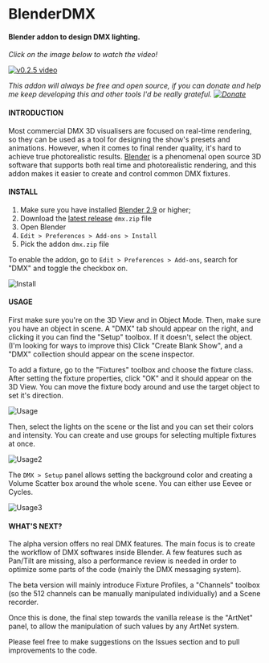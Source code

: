 # BlenderDMX
#### Blender addon to design DMX lighting.

*Click on the image below to watch the video!*

[![v0.2.5 video](https://img.youtube.com/vi/_Nh3hbscjJo/0.jpg)](https://www.youtube.com/watch?v=_Nh3hbscjJo)

*This addon will always be free and open source, if you can donate and help me keep developing this and other tools I'd be really grateful. [![Donate](https://img.shields.io/badge/Donate-PayPal-green.svg)](https://www.paypal.com/donate?hosted_button_id=ZC6UQ8TKWZVZU)*

#### INTRODUCTION

Most commercial DMX 3D visualisers are focused on real-time rendering, so they can be used as a tool for designing the show's presets and animations.
However, when it comes to final render quality, it's hard to achieve true photorealistic results.
[Blender](https://www.blender.org/) is a phenomenal open source 3D software that supports both real time and photorealistic rendering, and this addon makes it easier to create and control common DMX fixtures.

#### INSTALL

1. Make sure you have installed [Blender 2.9](https://www.blender.org/download/) or higher;
2. Download the [latest release](https://github.com/hugoaboud/BlenderDMX/releases/tag/v0.2.5-alpha) `dmx.zip` file
3. Open Blender
4. `Edit > Preferences > Add-ons > Install`
5. Pick the addon `dmx.zip` file

To enable the addon, go to `Edit > Preferences > Add-ons`, search for "DMX" and toggle the checkbox on.

![Install](https://i.imgur.com/Q1R0AzP.gif)

#### USAGE

First make sure you're on the 3D View and in Object Mode. Then, make sure you have an object in scene.
A "DMX" tab should appear on the right, and clicking it you can find the "Setup" toolbox. If it doesn't, select the object. (I'm looking for ways to improve this)
Click "Create Blank Show", and a "DMX" collection should appear on the scene inspector.

To add a fixture, go to the "Fixtures" toolbox and choose the fixture class. After setting the fixture properties, click "OK" and it should appear on the 3D View.
You can move the fixture body around and use the target object to set it's direction.

![Usage](https://i.imgur.com/VKgbTfD.gif)

Then, select the lights on the scene or the list and you can set their colors and intensity.
You can create and use groups for selecting multiple fixtures at once.

![Usage2](https://i.imgur.com/GhZnynf.gif)

The `DMX > Setup` panel allows setting the background color and creating a Volume Scatter box around the whole scene.
You can either use Eevee or Cycles.

![Usage3](https://i.imgur.com/SArYtIN.gif)


#### WHAT'S NEXT?

The alpha version offers no real DMX features. The main focus is to create the workflow of DMX softwares inside Blender.
A few features such as Pan/Tilt are missing, also a performance review is needed in order to optimize some parts of the code (mainly the DMX messaging system).

The beta version will mainly introduce Fixture Profiles, a "Channels" toolbox (so the 512 channels can be manually manipulated individually) and a Scene recorder.

Once this is done, the final step towards the vanilla release is the "ArtNet" panel, to allow the manipulation of such values by any ArtNet system.

Please feel free to make suggestions on the Issues section and to pull improvements to the code.
